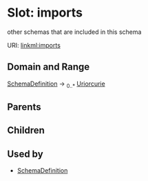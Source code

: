 
# Slot: imports


other schemas that are included in this schema

URI: [linkml:imports](https://w3id.org/linkml/imports)


## Domain and Range

[SchemaDefinition](SchemaDefinition.md) &#8594;  <sub>0..*</sub> [Uriorcurie](types/Uriorcurie.md)

## Parents


## Children


## Used by

 * [SchemaDefinition](SchemaDefinition.md)
